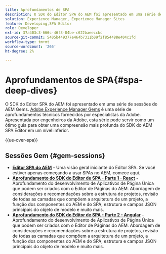 ```yaml
---
title: Aprofundamentos de SPA
description: O SDK do Editor SPA do AEM foi apresentado em uma série de sessões do AEM Gems. Apresentada por engenheiros da Adobe, esta série pode servir como um excelente guia para obter uma compreensão mais profunda do SDK do AEM SPA Editor em nível inferior, apresentado por engenheiros da Adobe.
solution: Experience Manager, Experience Manager Sites
feature: Developing,SPA Editor
role: Developer
exl-id: 37a403c3-666c-46f3-84be-c622baeeccbc
source-git-commit: 5405b449377e464b7311b09f2f854488e404c1fd
workflow-type: tm+mt
source-wordcount: '266'
ht-degree: 2%

---
```


# Aprofundamentos de SPA{#spa-deep-dives}

O SDK do Editor SPA do AEM foi apresentado em uma série de sessões do AEM Gems. [Adobe Experience Manager Gems](https://helpx.adobe.com/br/experience-manager/kt/eseminars/gems/aem-index.html) é uma série de aprofundamentos técnicos fornecidos por especialistas da Adobe. Apresentada por engenheiros da Adobe, esta série pode servir como um ótimo guia para obter uma compreensão mais profunda do SDK do AEM SPA Editor em um nível inferior.

{{ue-over-spa}}

## Sessões Gem {#gem-sessions}

* **[Editor SPA do AEM](https://experienceleague.adobe.com/pt-br/docs/events/experience-manager-gems-recordings/gems2018/aem-spa-editor)** - Uma visão geral iniciante do Editor SPA. Se você estiver apenas começando a usar SPAs no AEM, comece aqui.
* **[Aprofundamento do SDK do Editor de SPA - Parte 1 - React](https://experienceleague.adobe.com/pt-br/docs/events/experience-manager-gems-recordings/gems2018/spa-editor-sdk-deep-dive-react)** - Aprofundamento do desenvolvimento de Aplicativos de Página Única que podem ser criados com o Editor de Páginas do AEM. Abordagem de considerações e recomendações sobre a estrutura de projetos, revisão de todas as camadas que compõem a arquitetura de um projeto, a função dos componentes do AEM e do SPA, estrutura e campos JSON principais do objeto de modelo e muito mais.
* **[Aprofundamento do SDK do Editor de SPA - Parte 2 - Angular](https://experienceleague.adobe.com/pt-br/docs/events/experience-manager-gems-recordings/gems2018/spa-editor-sdk-deep-dive-angular)** - Aprofundamento do desenvolvimento de Aplicativos de Página Única que podem ser criados com o Editor de Páginas do AEM. Abordagem de considerações e recomendações sobre a estrutura de projetos, revisão de todas as camadas que compõem a arquitetura de um projeto, a função dos componentes do AEM e do SPA, estrutura e campos JSON principais do objeto de modelo e muito mais.
